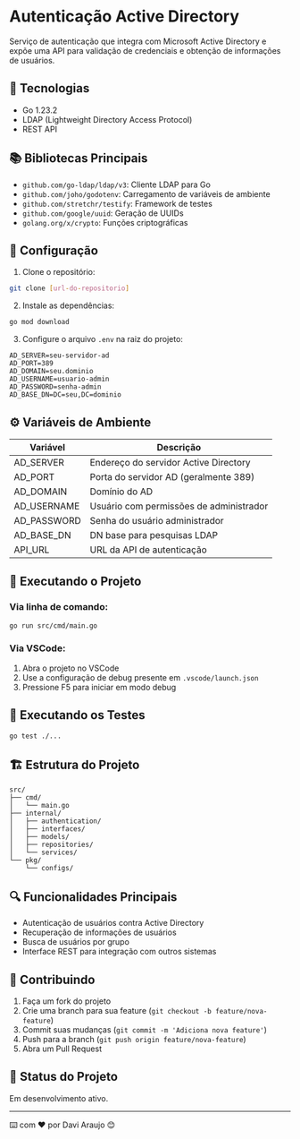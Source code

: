 # Autenticação Active Directory

Serviço de autenticação que integra com Microsoft Active Directory e expõe uma API para validação de credenciais e obtenção de informações de usuários.

## 🚀 Tecnologias

- Go 1.23.2
- LDAP (Lightweight Directory Access Protocol)
- REST API

## 📚 Bibliotecas Principais

- `github.com/go-ldap/ldap/v3`: Cliente LDAP para Go
- `github.com/joho/godotenv`: Carregamento de variáveis de ambiente
- `github.com/stretchr/testify`: Framework de testes
- `github.com/google/uuid`: Geração de UUIDs
- `golang.org/x/crypto`: Funções criptográficas

## 🔧 Configuração

1. Clone o repositório:
```bash
git clone [url-do-repositorio]
```

2. Instale as dependências:
```bash
go mod download
```

3. Configure o arquivo `.env` na raiz do projeto:
```env
AD_SERVER=seu-servidor-ad
AD_PORT=389
AD_DOMAIN=seu.dominio
AD_USERNAME=usuario-admin
AD_PASSWORD=senha-admin
AD_BASE_DN=DC=seu,DC=dominio
```

## ⚙️ Variáveis de Ambiente

| Variável | Descrição |
|----------|-----------|
| AD_SERVER | Endereço do servidor Active Directory |
| AD_PORT | Porta do servidor AD (geralmente 389) |
| AD_DOMAIN | Domínio do AD |
| AD_USERNAME | Usuário com permissões de administrador |
| AD_PASSWORD | Senha do usuário administrador |
| AD_BASE_DN | DN base para pesquisas LDAP |
| API_URL | URL da API de autenticação |

## 🚀 Executando o Projeto

### Via linha de comando:
```bash
go run src/cmd/main.go
```

### Via VSCode:
1. Abra o projeto no VSCode
2. Use a configuração de debug presente em `.vscode/launch.json`
3. Pressione F5 para iniciar em modo debug

## 🧪 Executando os Testes
```bash
go test ./...
```

## 🏗️ Estrutura do Projeto

```
src/
├── cmd/
│   └── main.go
├── internal/
│   ├── authentication/
│   ├── interfaces/
│   ├── models/
│   ├── repositories/
│   └── services/
└── pkg/
    └── configs/
```

## 🔍 Funcionalidades Principais

- Autenticação de usuários contra Active Directory
- Recuperação de informações de usuários
- Busca de usuários por grupo
- Interface REST para integração com outros sistemas

## 🤝 Contribuindo

1. Faça um fork do projeto
2. Crie uma branch para sua feature (`git checkout -b feature/nova-feature`)
3. Commit suas mudanças (`git commit -m 'Adiciona nova feature'`)
4. Push para a branch (`git push origin feature/nova-feature`)
5. Abra um Pull Request

## 🎯 Status do Projeto

Em desenvolvimento ativo.

---

⌨️ com ❤️ por Davi Araujo 😊